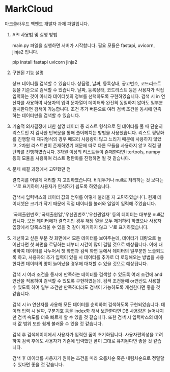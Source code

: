 # MarkCloud

마크클라우드 백엔드 개발자 과제 파일입니다.


1. API 사용법 및 실행 방법
   
   main.py 파일을 실행하면 서버가 시작합니다.
   필요 모듈은 fastapi, uvicorn, jinja2 입니다.
   
   pip install fastapi uvicorn jinja2

   
3. 구현된 기능 설명
   
   상표 데이터를 검색할 수 있습니다.
   상품명, 날짜, 등록상태, 공고번호, 코드리스트 등을 기준으로 검색할 수 있습니다.
   날짜, 등록상태, 코드리스트 등은 사용자가 직접 입력하는 것이 아니라 데이터셋의 정보를 선택하도록 구현하였습니다.
   검색 시 in 연산자를 사용하여 사용자의 입력 문자열이 데이터와 완전히 동일하지 않아도 일부분 일치한다면 검색이 가능합니다.
   조건 추가 버튼으로 여러 검색 조건을 동시에 만족하는 데이터만을 검색할 수 있습니다.

   
5. 기술적 의사결정에 대한 설명
   데이터 중 리스트 형식으로 된 데이터를 풀 때 단순히 리스트인 지 검사한 반복문을 통해 풀어헤치는 방법을 사용했습니다.
   리스트 평탕화를 진행할 때 재귀형식의 경우 메모리 사용량이 많고 느리기 때문에 사용하지 않았고,
   2차원 리스트만이 존재하였기 때문에 따로 다른 모듈을 사용하지 않고 직접 평탄화를 진행하였습니다.
   3차원 이상의 리스트들이 존재한다면 itertools, numpy 등의 모듈을 사용하여 리스트 평탄화를 진행하면 될 것 같습니다.
   
6. 문제 해결 과정에서 고민했던 점
   
   결측치를 어떻게 처리할 지 고민하였습니다. 비워두거나 null로 처리하는 것 보다는 '-'로 표기하여 사용자가 인식하기 쉽도록 하였습니다.
   
   검색시 입력박스의 데이터 값의 범위를 어떻게 불러올 지 고민하였습니다.
   현재 데이터셋은 크기가 작기 때문에 직접 데이터를 불러와 일일이 입력해 주었습니다.

   '국제출원번호','국제출원일','우선권번호','우선권일자' 등의 데이터는 대부분 null값입니다.
   모든 데이터에가 결측치인 경우 해당 열을 모두 제거하려 하였으나 사용자 입장에서 당혹스러울 수 있을 것 같아 제거하지 않고 '-'로 표기하였습니다.


8. 개선하고 싶은 부분
   첫 화면에서 모든 데이터를 보여주는데, 데이터가 대량으로 늘어난다면 첫 화면을 로딩하는 데부터 시간이 많이 걸릴 것으로 예상됩니다.
   이에 대비하여 데이터를 나누어서 첫 화면과 검색 화면 등에서 데이터의 일부분만 노출되도록 하고,
   사용자의 추가 입력이 있을 시 데이터를 추가로 더 로딩해오는 방법을 사용한다면 데이터의 양이 늘어났을 경우에 대처할 수 있을 것으로 예상됩니다.
   
   검색 시 여러 조건을 동시에 만족하는 데이터를 검색할 수 있도록 여러 조건에 and연산을 적용하여 검색할 수 있도록 구현하였는데,
   검색 조건들에 or연산도 사용할 수 있도록 하여 일부 조건만 만족하더라도 검색이 가능하도록 개선한다면 좋을 것 같습니다.
   
   검색 시 in 연산자를 사용해 모든 데이터를 순회하여 검색하도록 구현되었습니다.
   데이터 입력 시 날짜, 구분기호 등을 index화 해서 보관한다면 DB 사용량은 늘어나지만 검색 속도를 더욱 빠르게 할 수 있을 것 같습니다.
   또한 검색 시 입력박스의 데이터 값 범위 또한 쉼게 불러올 수 있을 것 같습니다.

   검색 후 검색페이지에서 사용자가 입력한 폼이 초기화됩니다. 사용자편의성을 고려하여 검색 후에도 사용자가 기존에 입력했던 폼이 그대로 유지된다면 좋을 것 같습니다.

   검색 후 데이터를 사용자가 원하는 조건을 따라 오름차순 혹은 내림차순으로 정렬할 수 있다면 좋을 것 같습니다.

   
